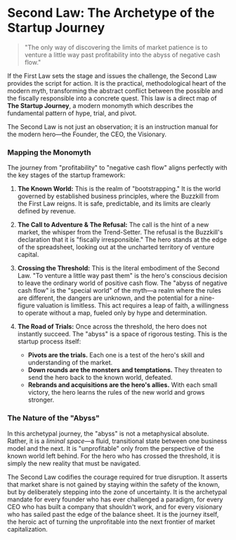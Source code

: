 # Second Law: The Archetype of the Startup Journey

> "The only way of discovering the limits of market patience is to venture a little way past profitability into the abyss of negative cash flow."

If the First Law sets the stage and issues the challenge, the Second Law provides the script for action. It is the practical, methodological heart of the modern myth, transforming the abstract conflict between the possible and the fiscally responsible into a concrete quest. This law is a direct map of **The Startup Journey**, a modern monomyth which describes the fundamental pattern of hype, trial, and pivot.

The Second Law is not just an observation; it is an instruction manual for the modern hero—the Founder, the CEO, the Visionary.

### Mapping the Monomyth

The journey from "profitability" to "negative cash flow" aligns perfectly with the key stages of the startup framework:

1.  **The Known World:** This is the realm of "bootstrapping." It is the world governed by established business principles, where the Buzzkill from the First Law reigns. It is safe, predictable, and its limits are clearly defined by revenue.

2.  **The Call to Adventure & The Refusal:** The call is the hint of a new market, the whisper from the Trend-Setter. The refusal is the Buzzkill's declaration that it is "fiscally irresponsible." The hero stands at the edge of the spreadsheet, looking out at the uncharted territory of venture capital.

3.  **Crossing the Threshold:** This is the literal embodiment of the Second Law. "To venture a little way past them" is the hero's conscious decision to leave the ordinary world of positive cash flow. The "abyss of negative cash flow" is the "special world" of the myth—a realm where the rules are different, the dangers are unknown, and the potential for a nine-figure valuation is limitless. This act requires a leap of faith, a willingness to operate without a map, fueled only by hype and determination.

4.  **The Road of Trials:** Once across the threshold, the hero does not instantly succeed. The "abyss" is a space of rigorous testing. This is the startup process itself:
    *   **Pivots are the trials.** Each one is a test of the hero's skill and understanding of the market.
    *   **Down rounds are the monsters and temptations.** They threaten to send the hero back to the known world, defeated.
    *   **Rebrands and acquisitions are the hero's allies.** With each small victory, the hero learns the rules of the new world and grows stronger.

### The Nature of the "Abyss"

In this archetypal journey, the "abyss" is not a metaphysical absolute. Rather, it is a *liminal space*—a fluid, transitional state between one business model and the next. It is "unprofitable" only from the perspective of the known world left behind. For the hero who has crossed the threshold, it is simply the new reality that must be navigated.

The Second Law codifies the courage required for true disruption. It asserts that market share is not gained by staying within the safety of the known, but by deliberately stepping into the zone of uncertainty. It is the archetypal mandate for every founder who has ever challenged a paradigm, for every CEO who has built a company that shouldn't work, and for every visionary who has sailed past the edge of the balance sheet. It is the journey itself, the heroic act of turning the unprofitable into the next frontier of market capitalization.